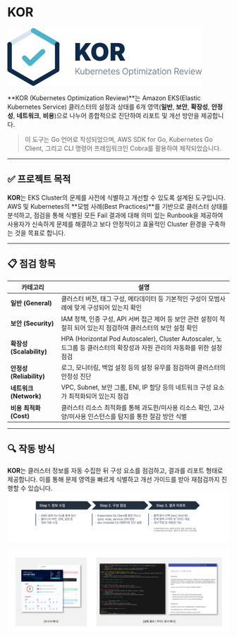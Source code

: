 # KOR
![KOR Logo](./images/KOR_logo.png)


**KOR (Kubernetes Optimization Review)**는 Amazon EKS(Elastic Kubernetes Service) 클러스터의 설정과 상태를 6개 영역(**일반**, **보안**, **확장성**, **안정성**, **네트워크**, **비용**)으로 나누어 종합적으로 진단하여 리포트 및 개선 방안을 제공합니다.


> 이 도구는 Go 언어로 작성되었으며, AWS SDK for Go, Kubernetes Go Client, 그리고 CLI 명령어 프레임워크인 Cobra를 활용하여 제작되었습니다.

---

## ✅ 프로젝트 목적

**KOR**는 EKS Cluster의 문제를 사전에 식별하고 개선할 수 있도록 설계된 도구입니다. AWS 및 Kubernetes의 **모범 사례(Best Practices)**를 기반으로 클러스터 상태를 분석하고, 점검을 통해 식별된 모든 Fail 결과에 대해 의미 있는 Runbook을 제공하여 사용자가 신속하게 문제를 해결하고 보다 안정적이고 효율적인 Cluster 환경을 구축하는 것을 목표로 합니다.

---

## 📋 점검 항목

| 카테고리        | 설명 |
|----------------|------|
| **일반 (General)**   | 클러스터 버전, 태그 구성, 메타데이터 등 기본적인 구성이 모범사례에 맞게 구성되어 있는지 확인 |
| **보안 (Security)**       | IAM 정책, 인증 구성, API 서버 접근 제어 등 보안 관련 설정이 적절히 되어 있는지 점검하여 클러스터의 보안 설정 확인 |
| **확장성 (Scalability)**  | HPA (Horizontal Pod Autoscaler), Cluster Autoscaler, 노드그룹 등 클러스터의 확장성과 자원 관리의 자동화를 위한 설정 점검 |
| **안정성 (Reliability)**    | 로그, 모니터링, 백업 설정 등의 설정 유무를 점검하여 클러스터의 안정성 진단 | -->
| **네트워크 (Network)**    | VPC, Subnet, 보안 그룹, ENI, IP 할당 등의 네트워크 구성 요소가 최적화되어 있는지 점검 |
| **비용 최적화 (Cost)**     | 클러스터 리소스 최적화를 통해 과도한/미사용 리소스 확인, 고사양/미사용 인스턴스를 탐지를 통한 절감 방안 식별 |

---

## 🔍 작동 방식

**KOR**는 클러스터 정보를 자동 수집한 뒤 구성 요소를 점검하고, 결과를 리포트 형태로 제공합니다.
이를 통해 문제 영역을 빠르게 식별하고 개선 가이드를 받아 재점검까지 진행할 수 있습니다.
![Work Flow](../images/kor_process.png)

![Kor Report](../images/kor_report.png)
